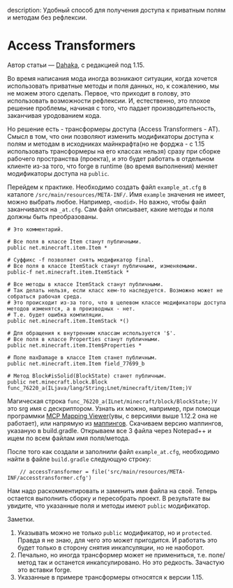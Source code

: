 description: Удобный способ для получения доступа к приватным полям и методам без рефлексии.

# Access Transformers

Автор статьи — [Dahaka](https://forum.mcmodding.ru/members/dahaka.4288/), с редакцией под 1.15.

Во время написания мода иногда возникают ситуации, когда хочется использовать приватные методы и поля данных, но, к сожалению, мы не можем этого сделать. Первое, что приходит в голову, это использовать возможности рефлексии. И, естественно, это плохое решение проблемы, начиная с того, что падает производительность, заканчивая уродованием кода. 

Но решение есть - трансформеры доступа (Access Transformers - AT). Смысл в том, что они позволяют изменить модификаторы доступа к полям и методам в исходниках майнкрафта(но не форджа - с 1.15 использовать трансформеры на его классах нельзя) сразу при сборке рабочего пространства (проекта), и это будет работать в отдельном клиенте из-за того, что forge в runtime (во время выполнения) меняет модификаторы доступа на `public`.

Перейдем к практике.
Необходимо создать файл `example_at.cfg` в каталоге `/src/main/resources/META-INF/`. Имя `example` значения не имеет, можно выбрать любое. Например, `<modid>`. Но важно, чтобы файл заканчивался на `_at.cfg`. Сам файл описывает, какие методы и поля должны быть преобразованы.

```
# Это комментарий.

# Все поля в классе Item станут публичными.
public net.minecraft.item.Item *

# Суффикс -f позволяет снять модификатор final.
# Все поля в классе ItemStack станут публичными, изменяемыми.
public-f net.minecraft.item.ItemStack *

# Все методы в классе ItemStack станут публичными.
# Так делать нельзя, если класс кем-то наследуется. Возможно может не собраться рабочая среда.
# Это происходит из-за того, что в целевом классе модификаторы доступа методов изменятся, а в производных - нет.
# Т.е. будет ошибка компиляции.
public net.minecraft.item.ItemStack *()

# Для обращения к внутренним классам используется '$'.
# Все поля в классе Properties станут публичными.
public net.minecraft.item.Item$Properties *

# Поле maxDamage в классе Item станет публичным.
public net.minecraft.item.Item field_77699_b

# Метод Block#isSolid(BlockState) станет публичным.
public net.minecraft.block.Block func_76220_a(ILjava/lang/String;Lnet/minecraft/item/Item;)V
```

Магическая строка `func_76220_a(ILnet/minecraft/block/BlockState;)V` это srg имя с дескриптором. Узнать их можно, например, при помощи программки [MCP Mapping Viewer](http://bspk.rs/MC/MCPMappingViewer/index.html)(увы, с версиями выше 1.12.2 она не работает), или напрямую из [маппингов](http://export.mcpbot.bspk.rs/). Скачиваем версию маппингов, указаную в build.gradle. Открываем все 3 файла через Notepad++  и ищем по всем файлам имя поля/метода.

После того как создали и заполнили файл `example_at.cfg`, необходимо найти в файле `build.gradle` следующую строку:

```
    // accessTransformer = file('src/main/resources/META-INF/accesstransformer.cfg')
```

Нам надо раскомментировать и заменить имя файла на своё. 
Теперь остается выполнить сборку и пересобрать проект. В результате вы увидите, что указанные поля и методы имеют `public` модификатор.

Заметки.

1. Указывать можно не только `public` модификатор, но и `protected`. Правда я не знаю, для чего это может пригодится. И работать это будет только в сторону снятия инкапсуляции, но не наоборот.
2. Печально, но иногда трансформер может не примениться, т.е. поле/метод так и останется инкапсулировано. Но это редкость. Зачастую это вставки forge.
3. Указанные в примере трансформеры относятся к версии 1.15.